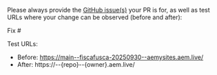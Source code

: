 Please always provide the [GitHub issue(s)](../issues) your PR is for, as well as test URLs where your change can be observed (before and after):

Fix #<gh-issue-id>

Test URLs:
- Before: https://main--fiscafusca-20250930--aemysites.aem.live/
- After: https://<branch>--{repo}--{owner}.aem.live/
